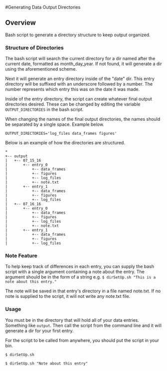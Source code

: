 #Generating Data Output Directories

## Overview

Bash script to generate a directory structure to keep output organized.

### Structure of Directories

The bash script will search the current directory for a dir named after the current date, formatted as month\_day\_year. If not found, it will generate a dir using the aforementioned scheme.

Next it will generate an entry directory inside of the "date" dir. This entry directory will be suffixed with an underscore followed by a number. The number represents which entry this was on the date it was made.

Inside of the entry directory, the script can create whatever final output directories desired. These can be changed by editing the variable `OUTPUT_DIRECTORIES` in the bash script.

When changing the names of the final output directories, the names should be separated by a single space. Example below.

`OUTPUT_DIRECTORIES='log_files data_frames figures'`

Below is an example of how the directories are structured.

```
*
+-- output
|	+-- 07_15_16
|		+-- entry_0
|			+-- data_frames
|			+-- figures
|			+-- log_files
|			+-- note.txt
|		+-- entry_1
|			+-- data_frames
|			+-- figures
|			+-- log_files
|	+-- 07_16_16
|		+-- entry_0
|			+-- data_frames
|			+-- figures
|			+-- log_files
|			+-- note.txt
|		+-- entry_1
|			+-- data_frames
|			+-- figures
|			+-- log_files
```

### Note Feature

To help keep track of differences in each entry, you can supply the bash script with a single argument containing a note about the entry. The argument should be in the form of a string e.g. `$ dirSetUp.sh "This is a note about this entry."`

The note will be saved in that entry's directory in a file named note.txt. If no note is supplied to the script, it will not write any note.txt file.

### Usage

You must be in the directory that will hold all of your data entries. Something like `output`. Then call the script from the command line and it will generate a dir for your first entry.

For the script to be called from anywhere, you should put the script in your bin. 


`$ dirSetUp.sh`

`$ dirSetUp.sh "Note about this entry"`


